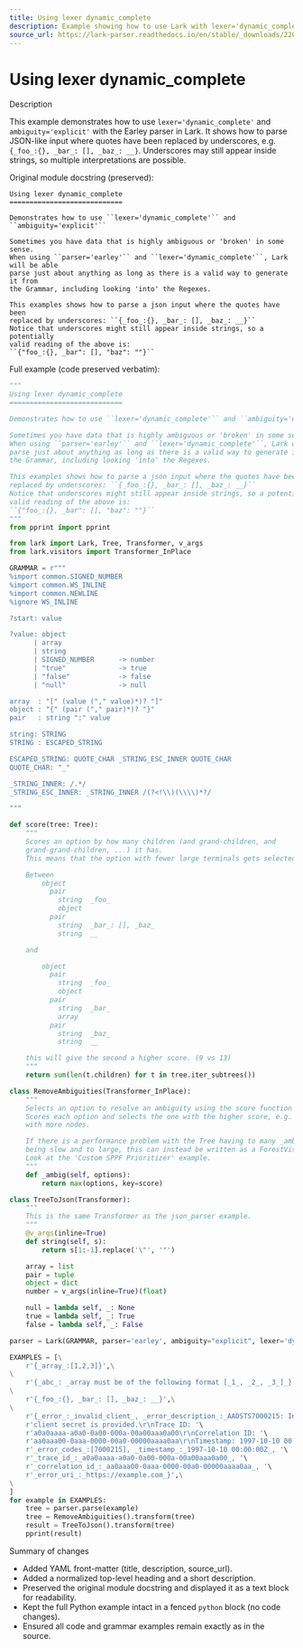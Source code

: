 ```yaml
---
title: Using lexer dynamic_complete
description: Example showing how to use Lark with lexer='dynamic_complete' and ambiguity='explicit' to parse highly ambiguous or broken inputs (example: underscores used instead of quotes in JSON-like data).
source_url: https://lark-parser.readthedocs.io/en/stable/_downloads/22081051f999d4e0753796b91b344ee3/dynamic_complete.py
---
```


# Using lexer dynamic_complete

Description

This example demonstrates how to use `lexer='dynamic_complete'` and `ambiguity='explicit'` with the Earley parser in Lark. It shows how to parse JSON-like input where quotes have been replaced by underscores, e.g. `{_foo_:{}, _bar_: [], _baz_: __}`. Underscores may still appear inside strings, so multiple interpretations are possible.

Original module docstring (preserved):

```text
Using lexer dynamic_complete
============================

Demonstrates how to use ``lexer='dynamic_complete'`` and ``ambiguity='explicit'``

Sometimes you have data that is highly ambiguous or 'broken' in some sense.
When using ``parser='earley'`` and ``lexer='dynamic_complete'``, Lark will be able
parse just about anything as long as there is a valid way to generate it from
the Grammar, including looking 'into' the Regexes.

This examples shows how to parse a json input where the quotes have been
replaced by underscores: ``{_foo_:{}, _bar_: [], _baz_: __}``
Notice that underscores might still appear inside strings, so a potentially
valid reading of the above is:
``{"foo_:{}, _bar": [], "baz": ""}``
```

Full example (code preserved verbatim):

```python
"""
Using lexer dynamic_complete
============================

Demonstrates how to use ``lexer='dynamic_complete'`` and ``ambiguity='explicit'``

Sometimes you have data that is highly ambiguous or 'broken' in some sense.
When using ``parser='earley'`` and ``lexer='dynamic_complete'``, Lark will be able
parse just about anything as long as there is a valid way to generate it from
the Grammar, including looking 'into' the Regexes.

This examples shows how to parse a json input where the quotes have been
replaced by underscores: ``{_foo_:{}, _bar_: [], _baz_: __}``
Notice that underscores might still appear inside strings, so a potentially
valid reading of the above is:
``{"foo_:{}, _bar": [], "baz": ""}``
"""
from pprint import pprint

from lark import Lark, Tree, Transformer, v_args
from lark.visitors import Transformer_InPlace

GRAMMAR = r"""
%import common.SIGNED_NUMBER
%import common.WS_INLINE
%import common.NEWLINE
%ignore WS_INLINE

?start: value

?value: object
      | array
      | string
      | SIGNED_NUMBER      -> number
      | "true"             -> true
      | "false"            -> false
      | "null"             -> null

array  : "[" (value ("," value)*)? "]"
object : "{" (pair ("," pair)*)? "}"
pair   : string ":" value

string: STRING
STRING : ESCAPED_STRING

ESCAPED_STRING: QUOTE_CHAR _STRING_ESC_INNER QUOTE_CHAR
QUOTE_CHAR: "_"

_STRING_INNER: /.*/
_STRING_ESC_INNER: _STRING_INNER /(?<!\\)(\\\\)*?/

"""

def score(tree: Tree):
    """
    Scores an option by how many children (and grand-children, and
    grand-grand-children, ...) it has.
    This means that the option with fewer large terminals gets selected

    Between
        object
          pair
            string	_foo_
            object
          pair
            string	_bar_: [], _baz_
            string	__

    and

        object
          pair
            string	_foo_
            object
          pair
            string	_bar_
            array
          pair
            string	_baz_
            string	__

    this will give the second a higher score. (9 vs 13)
    """
    return sum(len(t.children) for t in tree.iter_subtrees())

class RemoveAmbiguities(Transformer_InPlace):
    """
    Selects an option to resolve an ambiguity using the score function above.
    Scores each option and selects the one with the higher score, e.g. the one
    with more nodes.

    If there is a performance problem with the Tree having to many _ambig and
    being slow and to large, this can instead be written as a ForestVisitor.
    Look at the 'Custom SPPF Prioritizer' example.
    """
    def _ambig(self, options):
        return max(options, key=score)

class TreeToJson(Transformer):
    """
    This is the same Transformer as the json_parser example.
    """
    @v_args(inline=True)
    def string(self, s):
        return s[1:-1].replace('\"', '"')

    array = list
    pair = tuple
    object = dict
    number = v_args(inline=True)(float)

    null = lambda self, _: None
    true = lambda self, _: True
    false = lambda self, _: False

parser = Lark(GRAMMAR, parser='earley', ambiguity="explicit", lexer='dynamic_complete')

EXAMPLES = [\
    r'{_array_:[1,2,3]}',\
\
    r'{_abc_: _array must be of the following format [_1_, _2_, _3_]_}',\
\
    r'{_foo_:{}, _bar_: [], _baz_: __}',\
\
    r'{_error_:_invalid_client_, _error_description_:_AADSTS7000215: Invalid '\
    r'client secret is provided.\r\nTrace ID: '\
    r'a0a0aaaa-a0a0-0a00-000a-00a00aaa0a00\r\nCorrelation ID: '\
    r'aa0aaa00-0aaa-0000-00a0-00000aaaa0aa\r\nTimestamp: 1997-10-10 00:00:00Z_, '\
    r'_error_codes_:[7000215], _timestamp_:_1997-10-10 00:00:00Z_, '\
    r'_trace_id_:_a0a0aaaa-a0a0-0a00-000a-00a00aaa0a00_, '\
    r'_correlation_id_:_aa0aaa00-0aaa-0000-00a0-00000aaaa0aa_, '\
    r'_error_uri_:_https://example.com_}',\
\
]
for example in EXAMPLES:
    tree = parser.parse(example)
    tree = RemoveAmbiguities().transform(tree)
    result = TreeToJson().transform(tree)
    pprint(result)
```

Summary of changes

- Added YAML front-matter (title, description, source_url).
- Added a normalized top-level heading and a short description.
- Preserved the original module docstring and displayed it as a text block for readability.
- Kept the full Python example intact in a fenced ```python``` block (no code changes).
- Ensured all code and grammar examples remain exactly as in the source.
